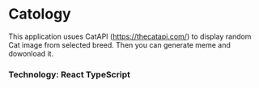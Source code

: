 # Catology
This application usues CatAPI (https://thecatapi.com/) to display random Cat image from selected breed. Then you can generate meme and dowonload it.
### Technology: React TypeScript
